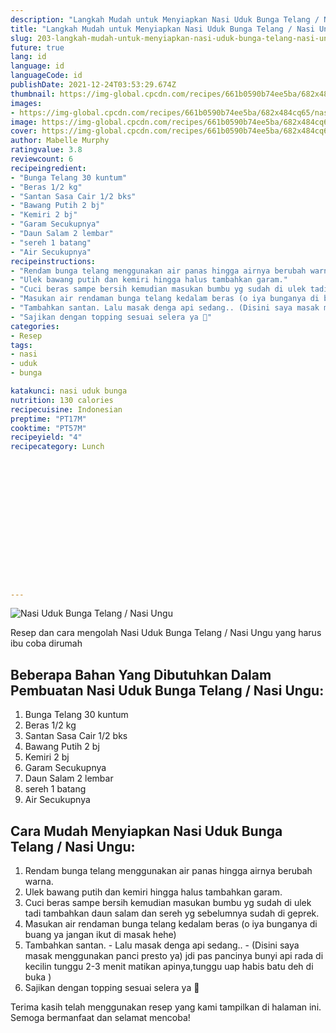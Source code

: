 ```yaml
---
description: "Langkah Mudah untuk Menyiapkan Nasi Uduk Bunga Telang / Nasi Ungu, Bikin Ngiler"
title: "Langkah Mudah untuk Menyiapkan Nasi Uduk Bunga Telang / Nasi Ungu, Bikin Ngiler"
slug: 203-langkah-mudah-untuk-menyiapkan-nasi-uduk-bunga-telang-nasi-ungu-bikin-ngiler
future: true
lang: id
language: id
languageCode: id
publishDate: 2021-12-24T03:53:29.674Z 
thumbnail: https://img-global.cpcdn.com/recipes/661b0590b74ee5ba/682x484cq65/nasi-uduk-bunga-telang-nasi-ungu-foto-resep-utama.png
images:
- https://img-global.cpcdn.com/recipes/661b0590b74ee5ba/682x484cq65/nasi-uduk-bunga-telang-nasi-ungu-foto-resep-utama.png
image: https://img-global.cpcdn.com/recipes/661b0590b74ee5ba/682x484cq65/nasi-uduk-bunga-telang-nasi-ungu-foto-resep-utama.png
cover: https://img-global.cpcdn.com/recipes/661b0590b74ee5ba/682x484cq65/nasi-uduk-bunga-telang-nasi-ungu-foto-resep-utama.png
author: Mabelle Murphy
ratingvalue: 3.8
reviewcount: 6
recipeingredient:
- "Bunga Telang 30 kuntum"
- "Beras 1/2 kg"
- "Santan Sasa Cair 1/2 bks"
- "Bawang Putih 2 bj"
- "Kemiri 2 bj"
- "Garam Secukupnya"
- "Daun Salam 2 lembar"
- "sereh 1 batang"
- "Air Secukupnya"
recipeinstructions:
- "Rendam bunga telang menggunakan air panas hingga airnya berubah warna."
- "Ulek bawang putih dan kemiri hingga halus tambahkan garam."
- "Cuci beras sampe bersih kemudian masukan bumbu yg sudah di ulek tadi tambahkan daun salam dan sereh yg sebelumnya sudah di geprek."
- "Masukan air rendaman bunga telang kedalam beras (o iya bunganya di buang ya jangan ikut di masak hehe)"
- "Tambahkan santan. Lalu masak denga api sedang.. (Disini saya masak menggunakan panci presto ya) jdi pas pancinya bunyi api rada di kecilin tunggu 2-3 menit matikan apinya,tunggu uap habis batu deh di buka )"
- "Sajikan dengan topping sesuai selera ya 🤩"
categories:
- Resep
tags:
- nasi
- uduk
- bunga

katakunci: nasi uduk bunga 
nutrition: 130 calories
recipecuisine: Indonesian
preptime: "PT17M"
cooktime: "PT57M"
recipeyield: "4"
recipecategory: Lunch


     
    
    
    
    
    
    
    
    
    
    
      
    
---
```



![Nasi Uduk Bunga Telang / Nasi Ungu](https://img-global.cpcdn.com/recipes/661b0590b74ee5ba/682x484cq65/nasi-uduk-bunga-telang-nasi-ungu-foto-resep-utama.png)

Resep dan cara mengolah  Nasi Uduk Bunga Telang / Nasi Ungu yang harus ibu coba dirumah

<!--inarticleads1-->

## Beberapa Bahan Yang Dibutuhkan Dalam Pembuatan Nasi Uduk Bunga Telang / Nasi Ungu:

1. Bunga Telang 30 kuntum
1. Beras 1/2 kg
1. Santan Sasa Cair 1/2 bks
1. Bawang Putih 2 bj
1. Kemiri 2 bj
1. Garam Secukupnya
1. Daun Salam 2 lembar
1. sereh 1 batang
1. Air Secukupnya



<!--inarticleads2-->

## Cara Mudah Menyiapkan Nasi Uduk Bunga Telang / Nasi Ungu:

1. Rendam bunga telang menggunakan air panas hingga airnya berubah warna.
1. Ulek bawang putih dan kemiri hingga halus tambahkan garam.
1. Cuci beras sampe bersih kemudian masukan bumbu yg sudah di ulek tadi tambahkan daun salam dan sereh yg sebelumnya sudah di geprek.
1. Masukan air rendaman bunga telang kedalam beras (o iya bunganya di buang ya jangan ikut di masak hehe)
1. Tambahkan santan. - Lalu masak denga api sedang.. - (Disini saya masak menggunakan panci presto ya) jdi pas pancinya bunyi api rada di kecilin tunggu 2-3 menit matikan apinya,tunggu uap habis batu deh di buka )
1. Sajikan dengan topping sesuai selera ya 🤩




Terima kasih telah menggunakan resep yang kami tampilkan di halaman ini. Semoga bermanfaat dan selamat mencoba!
